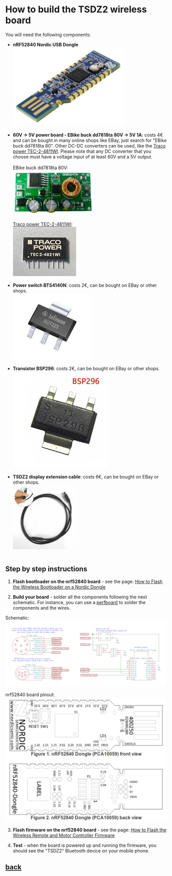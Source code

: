 # How to build the TSDZ2 wireless board

You will need the following components:
* **nRF52840 Nordic USB Dongle**<br>
![](NRF52840.png)<br><br>
* **60V -> 5V power board - EBike buck dd7818ta 80V -> 5V 1A**: costs 4€ and can be bought in many online shops like EBay, just search for "EBike buck dd7818ta 80". Other DC-DC converters can be used, like the [Traco power TEC-2-4811WI](https://uk.farnell.com/tracopower/tec-2-4811wi/dc-dc-converter-5v-0-4a/dp/2854928). Please note that any DC converter that you choose must have a voltage input of at least 60V and a 5V output.<br><br>
EBike buck dd7818ta 80V:<br>
![](60V_DC_DC.png)<br><br>
[Traco power TEC-2-4811WI](https://uk.farnell.com/tracopower/tec-2-4811wi/dc-dc-converter-5v-0-4a/dp/2854928):<br>
![](tec.png)<br><br>
* **Power switch BTS4140N**: costs 2€, can be bought on EBay or other shops.<br>
![](4140.png)<br><br>
* **Transistor BSP296**: costs 2€, can be bought on EBay or other shops.<br>
![](bsp296.png)<br><br>
* **TSDZ2 display extension cable**: costs 6€, can be bought on EBay or other shops.<br>
![](TSDZ2_cable.png)<br><br>

## Step by step instructions

1. **Flash bootloader on the nrf52840 board** - see the page: [How to Flash the Wireless Bootloader on a Nordic Dongle](getting_started.md)

2. **Build your board** - solder all the components following the next schematic. For instance, you can use a [perfboard](https://en.wikipedia.org/wiki/Perfboard) to solder the components and the wires.

Schematic:
[![](TSDZ2_wireless-schematic.png)](TSDZ2_wireless-schematic.png)

nrf52840 board pinout:
![Pinout](nordic_pinout.png)

3. **Flash firmware on the nrf52840 board** - see the page: [How to Flash the Wireless Remote and Motor Controller Firmware](firmware.md)

4. **Test** - when the board is powered up and running the firmware, you should see the "TSDZ2" Bluetooth device on your mobile phone.

## [back](./index.md)
